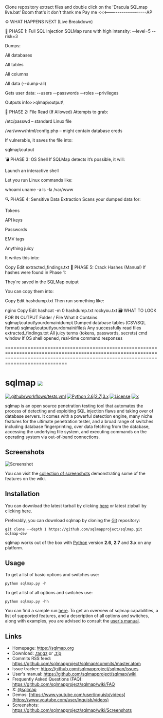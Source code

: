 
Clone repository extract files and double click on the 'Dracula SQLmap live.bat' Boom that's it don't thank me Pay me   <<<-------------------AP


⚙️ WHAT HAPPENS NEXT (Live Breakdown)

🔎 PHASE 1: Full SQL Injection
SQLMap runs with high intensity: --level=5 --risk=3

Dumps:

All databases

All tables

All columns

All data (--dump-all)

Gets user data: --users --passwords --roles --privileges

Outputs info>>qlmap\output\

📂 PHASE 2: File Read (If Allowed)
Attempts to grab:

/etc/passwd – standard Linux file

/var/www/html/config.php – might contain database creds

If vulnerable, it saves the file into:


sqlmap\output


💣 PHASE 3: OS Shell
If SQLMap detects it’s possible, it will:

Launch an interactive shell

Let you run Linux commands like:


whoami
uname -a
ls -la /var/www

🔍 PHASE 4: Sensitive Data Extraction
Scans your dumped data for:

Tokens

API keys

Passwords

EMV tags

Anything juicy

It writes this into:

Copy
Edit
extracted_findings.txt
🧠 PHASE 5: Crack Hashes (Manual)
If hashes were found in Phase 1:

They're saved in the SQLMap output

You can copy them into:

Copy
Edit
hashdump.txt
Then run something like:

nginx
Copy
Edit
hashcat -m 0 hashdump.txt rockyou.txt
🗃 WHAT TO LOOK FOR IN OUTPUT
Folder / File	What it Contains
sqlmap\output\yourdomain\dump\	Dumped database tables (CSV/SQL format)
sqlmap\output\yourdomain\files\	Any successfully read files
extracted_findings.txt	All juicy terms (tokens, passwords, secrets)
cmd window	If OS shell opened, real-time command responses

========================================================================================================================================================================================
# sqlmap ![](https://i.imgur.com/fe85aVR.png)

[![.github/workflows/tests.yml](https://github.com/sqlmapproject/sqlmap/actions/workflows/tests.yml/badge.svg)](https://github.com/sqlmapproject/sqlmap/actions/workflows/tests.yml) [![Python 2.6|2.7|3.x](https://img.shields.io/badge/python-2.6|2.7|3.x-yellow.svg)](https://www.python.org/) [![License](https://img.shields.io/badge/license-GPLv2-red.svg)](https://raw.githubusercontent.com/sqlmapproject/sqlmap/master/LICENSE) [![x](https://img.shields.io/badge/x-@sqlmap-blue.svg)](https://x.com/sqlmap)

sqlmap is an open source penetration testing tool that automates the process of detecting and exploiting SQL injection flaws and taking over of database servers. It comes with a powerful detection engine, many niche features for the ultimate penetration tester, and a broad range of switches including database fingerprinting, over data fetching from the database, accessing the underlying file system, and executing commands on the operating system via out-of-band connections.

Screenshots
----

![Screenshot](https://raw.github.com/wiki/sqlmapproject/sqlmap/images/sqlmap_screenshot.png)

You can visit the [collection of screenshots](https://github.com/sqlmapproject/sqlmap/wiki/Screenshots) demonstrating some of the features on the wiki.

Installation
----

You can download the latest tarball by clicking [here](https://github.com/sqlmapproject/sqlmap/tarball/master) or latest zipball by clicking [here](https://github.com/sqlmapproject/sqlmap/zipball/master).

Preferably, you can download sqlmap by cloning the [Git](https://github.com/sqlmapproject/sqlmap) repository:

    git clone --depth 1 https://github.com/sqlmapproject/sqlmap.git sqlmap-dev

sqlmap works out of the box with [Python](https://www.python.org/download/) version **2.6**, **2.7** and **3.x** on any platform.

Usage
----

To get a list of basic options and switches use:

    python sqlmap.py -h

To get a list of all options and switches use:

    python sqlmap.py -hh

You can find a sample run [here](https://asciinema.org/a/46601).
To get an overview of sqlmap capabilities, a list of supported features, and a description of all options and switches, along with examples, you are advised to consult the [user's manual](https://github.com/sqlmapproject/sqlmap/wiki/Usage).

Links
----

* Homepage: https://sqlmap.org
* Download: [.tar.gz](https://github.com/sqlmapproject/sqlmap/tarball/master) or [.zip](https://github.com/sqlmapproject/sqlmap/zipball/master)
* Commits RSS feed: https://github.com/sqlmapproject/sqlmap/commits/master.atom
* Issue tracker: https://github.com/sqlmapproject/sqlmap/issues
* User's manual: https://github.com/sqlmapproject/sqlmap/wiki
* Frequently Asked Questions (FAQ): https://github.com/sqlmapproject/sqlmap/wiki/FAQ
* X: [@sqlmap](https://x.com/sqlmap)
* Demos: [https://www.youtube.com/user/inquisb/videos](https://www.youtube.com/user/inquisb/videos)
* Screenshots: https://github.com/sqlmapproject/sqlmap/wiki/Screenshots


